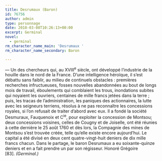 ```yaml
---
title: Desrumaux (Baron)
id: 76756
author: admin
type: personnage
date: 2010-03-08T10:26:13+00:00
excerpt: Germinal
novel:
  - germinal
rm_character_name_main: 'Desrumaux '
rm_character_name_secondary: Baron

---
```

— Un des chercheurs qui, au XVIII<sup>e</sup> siècle, ont développé l&rsquo;industrie de la houille dans le nord de la France. D&rsquo;une intelligence héroïque, il s&rsquo;est débattu sans faiblir, au milieu de continuels obstacles : premières recherches infructueuses, fosses nouvelles abandonnées au bout de longs mois de travail, éboulements qui comblaient les trous, inondations subites qui noyaient les ouvriers, centaines de mille francs jetées dans la terre ; puis, les tracas de l&rsquo;administration, les paniques des actionnaires, la lutte avec les seigneurs terriens, résolus à ne pas reconnaître les concessions royales, si l&rsquo;on refusait de traiter d&rsquo;abord avec eux. Il a fondé la société Desmuraux, Fauquenoix et C<sup>ie</sup>, pour exploiter la concession de Montsou; deux concessions voisines, celles de Cougny et de Joiselle, ont été réunies à cette dernière le 25 août 1760 et dès lors, la Compagnie des mines de Montsou s&rsquo;est trouvée créée, telle qu&rsquo;elle existe encore aujourd&rsquo;hui. Le capital a été divisé en deux cent quatre-vingt-huit deniers de dix mille francs chacun. Dans le partage, le baron Desrumaux a eu soixante-quinze deniers et en a fait prendre un par son régisseur. Honoré Grégoire [83]. _(Germinal.)_